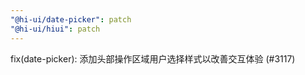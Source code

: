 ```yaml
---
"@hi-ui/date-picker": patch
"@hi-ui/hiui": patch
---
```


fix(date-picker): 添加头部操作区域用户选择样式以改善交互体验 (#3117)
